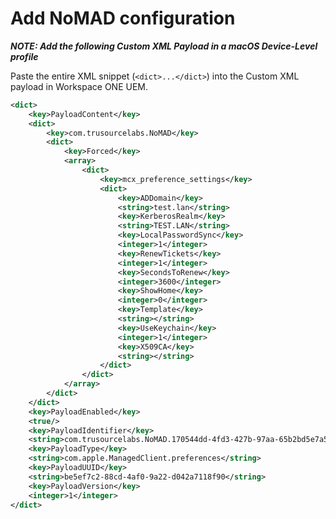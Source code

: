 # Add NoMAD configuration

***NOTE:  Add the following Custom XML Payload in a macOS Device-Level profile***

Paste the entire XML snippet (`<dict>...</dict>`) into the Custom XML payload in Workspace ONE UEM.

```xml
<dict>
	<key>PayloadContent</key>
	<dict>
		<key>com.trusourcelabs.NoMAD</key>
		<dict>
			<key>Forced</key>
			<array>
				<dict>
					<key>mcx_preference_settings</key>
					<dict>
						<key>ADDomain</key>
						<string>test.lan</string>
						<key>KerberosRealm</key>
						<string>TEST.LAN</string>
						<key>LocalPasswordSync</key>
						<integer>1</integer>
						<key>RenewTickets</key>
						<integer>1</integer>
						<key>SecondsToRenew</key>
						<integer>3600</integer>
						<key>ShowHome</key>
						<integer>0</integer>
						<key>Template</key>
						<string></string>
						<key>UseKeychain</key>
						<integer>1</integer>
						<key>X509CA</key>
						<string></string>
					</dict>
				</dict>
			</array>
		</dict>
	</dict>
	<key>PayloadEnabled</key>
	<true/>
	<key>PayloadIdentifier</key>
	<string>com.trusourcelabs.NoMAD.170544dd-4fd3-427b-97aa-65b2bd5e7a54.alacarte.customsettings.be5ef7c2-88cd-4af0-9a22-d042a7118f90</string>
	<key>PayloadType</key>
	<string>com.apple.ManagedClient.preferences</string>
	<key>PayloadUUID</key>
	<string>be5ef7c2-88cd-4af0-9a22-d042a7118f90</string>
	<key>PayloadVersion</key>
	<integer>1</integer>
</dict>
```